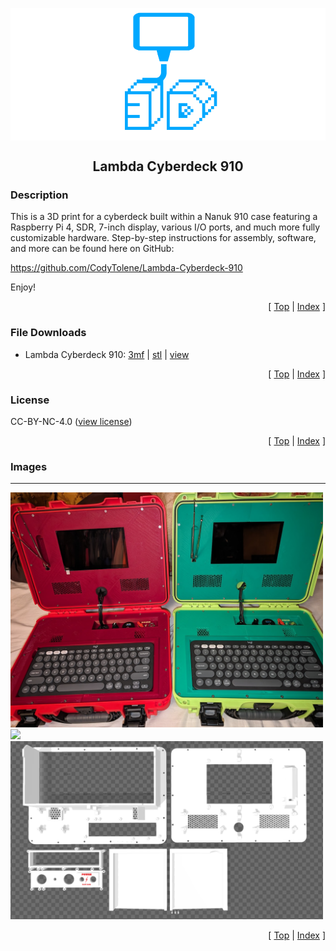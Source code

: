 <a name="top"></a>

<div align="center">
  <img align="center" src="../.github/images/3d.png" />
  <h2 align="center">Lambda Cyberdeck 910</h2>
</div>

### Description

This is a 3D print for a cyberdeck built within a Nanuk 910 case featuring a Raspberry Pi 4, SDR, 7-inch display, various I/O ports, and much more fully customizable hardware. Step-by-step instructions for assembly, software, and more can be found here on GitHub:

https://github.com/CodyTolene/Lambda-Cyberdeck-910

Enjoy!

<p align="right">[ <a href="#top">Top</a> | <a href="../README.md">Index</a> ]</p>

### File Downloads

- Lambda Cyberdeck 910: [3mf][download-full-3mf] | [stl][download-full-stl] | [view][view-full-stl]

<p align="right">[ <a href="#top">Top</a> | <a href="../README.md">Index</a> ]</p>

### License

CC-BY-NC-4.0 ([view license][link-license])

<p align="right">[ <a href="#top">Top</a> | <a href="../README.md">Index</a> ]</p>

### Images

---

<img width="500" src="https://github.com/CodyTolene/Lambda-Cyberdeck-910/raw/main/.github/images/previews/img_1.png" />

<img width="500" src="https://github.com/CodyTolene/Lambda-Cyberdeck-910/raw/main/.github/images/previews/img_2.png" />

<img width="500" src="https://github.com/CodyTolene/Lambda-Cyberdeck-910/raw/main/.github/images/previews/3d.png" />

<p align="right">[ <a href="#top">Top</a> | <a href="../README.md">Index</a> ]</p>

<!-- LINKS -->

[link-license]: https://github.com/CodyTolene/3D-Printing/blob/main/Lambda%20Cyberdeck%20910/LICENSE.md

<!-- DOWNLOADS -->

[download-full-3mf]: https://github.com/CodyTolene/Lambda-Cyberdeck-910/raw/main/Lambda_Cyberdeck_910.3mf
[download-full-stl]: https://github.com/CodyTolene/Lambda-Cyberdeck-910/raw/main/Lambda_Cyberdeck_910.stl
[view-full-stl]: https://github.com/CodyTolene/Lambda-Cyberdeck-910/blob/main/Lambda_Cyberdeck_910.stl
